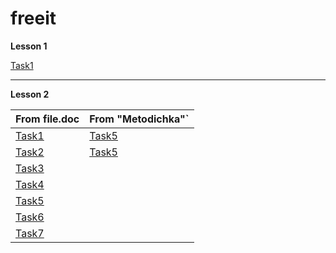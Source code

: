 # freeit
**Lesson 1**

[Task1](/lesson1/src/Hello.java)
***
**Lesson 2**

| From file.doc                            | From "Metodichka"`                         |
|------------------------------------------|--------------------------------------------|
| [Task1](/lesson2/src/homework/Task1.java)| [Task5](/lesson2/src/metodichka/Task5.java)|
| [Task2](/lesson2/src/homework/Task2.java)| [Task5](/lesson2/src/metodichka/Task5.java)|
| [Task3](/lesson2/src/homework/Task3.java)|
| [Task4](/lesson2/src/homework/Task4.java)|
| [Task5](/lesson2/src/homework/Task5.java)|
| [Task6](/lesson2/src/homework/Task6.java)|
| [Task7](/lesson2/src/homework/Task7.java)|
